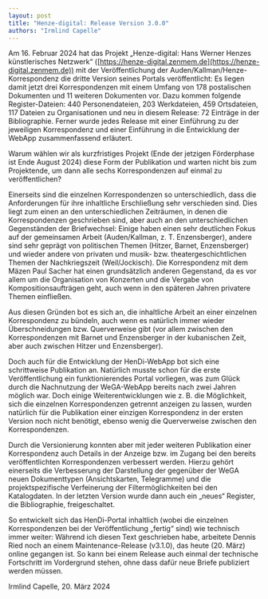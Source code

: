 ```yaml
---
layout: post
title: "Henze-digital: Release Version 3.0.0"
authors: "Irmlind Capelle"
---
```


Am 16. Februar 2024 hat das Projekt „Henze-digital: Hans Werner Henzes künstlerisches Netzwerk“ ([https://henze-digital.zenmem.de](https://henze-digital.zenmem.de)) mit der Veröffentlichung der Auden/Kallman/Henze-Korrespondenz die dritte Version seines Portals veröffentlicht: Es liegen damit jetzt drei Korrespondenzen mit einem Umfang von 178 postalischen Dokumenten und 11 weiteren Dokumenten vor. Dazu kommen folgende Register-Dateien: 440 Personendateien, 203 Werkdateien, 459 Ortsdateien, 117 Dateien zu Organisationen und neu in diesem Release: 72 Einträge in der Bibliographie. Ferner wurde jedes Release mit einer Einführung zu der jeweiligen Korrespondenz und einer Einführung in die Entwicklung der WebApp zusammenfassend erläutert.

Warum wählen wir als kurzfristiges Projekt (Ende der jetzigen Förderphase ist Ende August 2024) diese Form der Publikation und warten nicht bis zum Projektende, um dann alle sechs Korrespondenzen auf einmal zu veröffentlichen?

Einerseits sind die einzelnen Korrespondenzen so unterschiedlich, dass die Anforderungen für ihre inhaltliche Erschließung sehr verschieden sind. Dies liegt zum einen an den unterschiedlichen Zeiträumen, in denen die Korrespondenzen geschrieben sind, aber auch an den unterschiedlichen Gegenständen der Briefwechsel: Einige haben einen sehr deutlichen Fokus auf der gemeinsamen Arbeit (Auden/Kallman, z. T. Enzensberger), andere sind sehr geprägt von politischen Themen (Hitzer, Barnet, Enzensberger) und wieder andere von privaten und musik- bzw. theatergeschichtlichen Themen der Nachkriegszeit (Weil/Jockisch). Die Korrespondenz mit dem Mäzen Paul Sacher hat einen grundsätzlich anderen Gegenstand, da es vor allem um die Organisation von Konzerten und die Vergabe von Kompositionsaufträgen geht, auch wenn in den späteren Jahren privatere Themen einfließen.

Aus diesen Gründen bot es sich an, die inhaltliche Arbeit an einer einzelnen Korrespondenz zu bündeln, auch wenn es natürlich immer wieder Überschneidungen bzw. Querverweise gibt (vor allem zwischen den Korrespondenzen mit Barnet und Enzensberger in der kubanischen Zeit, aber auch zwischen Hitzer und Enzensberger).

Doch auch für die Entwicklung der HenDi-WebApp bot sich eine schrittweise Publikation an. Natürlich musste schon für die erste Veröffentlichung ein funktionierendes Portal vorliegen, was zum Glück durch die Nachnutzung der WeGA-WebApp bereits nach zwei Jahren möglich war. Doch einige Weiterentwicklungen wie z. B. die Möglichkeit, sich die einzelnen Korrespondenzen getrennt anzeigen zu lassen, wurden natürlich für die Publikation einer einzigen Korrespondenz in der ersten Version noch nicht benötigt, ebenso wenig die Querverweise zwischen den Korrespondenzen.

Durch die Versionierung konnten aber mit jeder weiteren Publikation einer Korrespondenz auch Details in der Anzeige bzw. im Zugang bei den bereits veröffentlichten Korrespondenzen verbessert werden. Hierzu gehört einerseits die Verbesserung der Darstellung der gegenüber der WeGA neuen Dokumenttypen (Ansichtskarten, Telegramme) und die projektspezifische Verfeinerung der Filtermöglichkeiten bei den Katalogdaten. In der letzten Version wurde dann auch ein „neues“ Register, die Bibliographie, freigeschaltet. 

So entwickelt sich das HenDi-Portal inhaltlich (wobei die einzelnen Korrespondenzen bei der Veröffentlichung „fertig“ sind) wie technisch immer weiter: Während ich diesen Text geschrieben habe, arbeitete Dennis Ried noch an einem Maintenance-Release (v3.1.0), das heute (20. März) online gegangen ist. So kann bei einem Release auch einmal der technische Fortschritt im Vordergrund stehen, ohne dass dafür neue Briefe publiziert werden müssen.

Irmlind Capelle, 20. März 2024